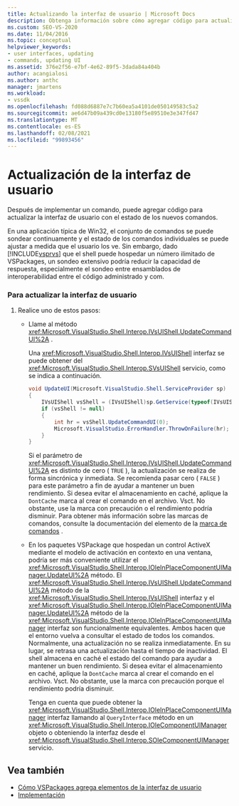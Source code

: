 ```yaml
---
title: Actualizando la interfaz de usuario | Microsoft Docs
description: Obtenga información sobre cómo agregar código para actualizar la interfaz de usuario después de implementar un nuevo comando en el VSPackage.
ms.custom: SEO-VS-2020
ms.date: 11/04/2016
ms.topic: conceptual
helpviewer_keywords:
- user interfaces, updating
- commands, updating UI
ms.assetid: 376e2f56-e7bf-4e62-89f5-3dada84a404b
author: acangialosi
ms.author: anthc
manager: jmartens
ms.workload:
- vssdk
ms.openlocfilehash: fd088d6887e7c7b60ea5a4101de050149583c5a2
ms.sourcegitcommit: ae6d47b09a439cd0e13180f5e89510e3e347fd47
ms.translationtype: MT
ms.contentlocale: es-ES
ms.lasthandoff: 02/08/2021
ms.locfileid: "99893456"
---
```

# <a name="updating-the-user-interface"></a>Actualización de la interfaz de usuario
Después de implementar un comando, puede agregar código para actualizar la interfaz de usuario con el estado de los nuevos comandos.

 En una aplicación típica de Win32, el conjunto de comandos se puede sondear continuamente y el estado de los comandos individuales se puede ajustar a medida que el usuario los ve. Sin embargo, dado [!INCLUDE[vsprvs](../code-quality/includes/vsprvs_md.md)] que el shell puede hospedar un número ilimitado de VSPackages, un sondeo extensivo podría reducir la capacidad de respuesta, especialmente el sondeo entre ensamblados de interoperabilidad entre el código administrado y com.

### <a name="to-update-the-ui"></a>Para actualizar la interfaz de usuario

1. Realice uno de estos pasos:

    - Llame al método <xref:Microsoft.VisualStudio.Shell.Interop.IVsUIShell.UpdateCommandUI%2A> .

         Una <xref:Microsoft.VisualStudio.Shell.Interop.IVsUIShell> interfaz se puede obtener del <xref:Microsoft.VisualStudio.Shell.Interop.SVsUIShell> servicio, como se indica a continuación.

        ```csharp
        void UpdateUI(Microsoft.VisualStudio.Shell.ServiceProvider sp)
        {
            IVsUIShell vsShell = (IVsUIShell)sp.GetService(typeof(IVsUIShell));
            if (vsShell != null)
            {
                int hr = vsShell.UpdateCommandUI(0);
                Microsoft.VisualStudio.ErrorHandler.ThrowOnFailure(hr);
            }
        }

        ```

         Si el parámetro de <xref:Microsoft.VisualStudio.Shell.Interop.IVsUIShell.UpdateCommandUI%2A> es distinto de cero ( `TRUE` ), la actualización se realiza de forma sincrónica y inmediata. Se recomienda pasar cero ( `FALSE` ) para este parámetro a fin de ayudar a mantener un buen rendimiento. Si desea evitar el almacenamiento en caché, aplique la `DontCache` marca al crear el comando en el archivo. Vsct. No obstante, use la marca con precaución o el rendimiento podría disminuir. Para obtener más información sobre las marcas de comandos, consulte la documentación del elemento de la [marca de comandos](../extensibility/command-flag-element.md) .

    - En los paquetes VSPackage que hospedan un control ActiveX mediante el modelo de activación en contexto en una ventana, podría ser más conveniente utilizar el <xref:Microsoft.VisualStudio.Shell.Interop.IOleInPlaceComponentUIManager.UpdateUI%2A> método. El <xref:Microsoft.VisualStudio.Shell.Interop.IVsUIShell.UpdateCommandUI%2A> método de la <xref:Microsoft.VisualStudio.Shell.Interop.IVsUIShell> interfaz y el <xref:Microsoft.VisualStudio.Shell.Interop.IOleInPlaceComponentUIManager.UpdateUI%2A> método de la <xref:Microsoft.VisualStudio.Shell.Interop.IOleInPlaceComponentUIManager> interfaz son funcionalmente equivalentes. Ambos hacen que el entorno vuelva a consultar el estado de todos los comandos. Normalmente, una actualización no se realiza inmediatamente. En su lugar, se retrasa una actualización hasta el tiempo de inactividad. El shell almacena en caché el estado del comando para ayudar a mantener un buen rendimiento. Si desea evitar el almacenamiento en caché, aplique la `DontCache` marca al crear el comando en el archivo. Vsct. No obstante, use la marca con precaución porque el rendimiento podría disminuir.

         Tenga en cuenta que puede obtener la <xref:Microsoft.VisualStudio.Shell.Interop.IOleInPlaceComponentUIManager> interfaz llamando al `QueryInterface` método en un <xref:Microsoft.VisualStudio.Shell.Interop.IOleComponentUIManager> objeto o obteniendo la interfaz desde el <xref:Microsoft.VisualStudio.Shell.Interop.SOleComponentUIManager> servicio.

## <a name="see-also"></a>Vea también
- [Cómo VSPackages agrega elementos de la interfaz de usuario](../extensibility/internals/how-vspackages-add-user-interface-elements.md)
- [Implementación](../extensibility/internals/command-implementation.md)
